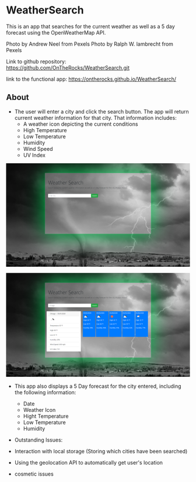 # WeatherSearch
This is an app that searches for the current weather as well as a 5 day forecast using the OpenWeatherMap API.

Photo by Andrew Neel from Pexels 
Photo by Ralph W. lambrecht from Pexels

Link to github repository: https://github.com/OnTheRocks/WeatherSearch.git

link to the functional app: https://ontherocks.github.io/WeatherSearch/

## About

- The user will enter a city and click the search button.  The app will return current 
  weather information for that city.  That information includes: 
  - A weather icon depicting the current conditions
  - High Temperature
  - Low Temperature
  - Humidity 
  - Wind Speed
  - UV Index




![app](/assets/images/1.png " ") 

![app](/assets/images/2.png "  ")


- This app also displays a 5 Day forecast for the city entered, including the following information:
  - Date
  - Weather Icon
  - Hight Temperature
  - Low Temperature
  - Humidity

-  Outstanding Issues:
  - Interaction with local storage (Storing which cities have been searched)
  - Using the geolocation API to automatically get user's location
  - cosmetic issues

